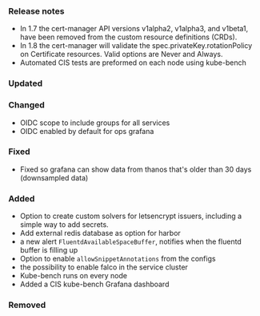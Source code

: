 ### Release notes
- In 1.7 the cert-manager API versions v1alpha2, v1alpha3, and v1beta1, have been removed from the custom resource definitions (CRDs).
- In 1.8 the cert-manager will validate the spec.privateKey.rotationPolicy on Certificate resources. Valid options are Never and Always.
- Automated CIS tests are preformed on each node using kube-bench

### Updated

### Changed
- OIDC scope to include groups for all services
- OIDC enabled by default for ops grafana

### Fixed
- Fixed so grafana can show data from thanos that's older than 30 days (downsampled data)

### Added
- Option to create custom solvers for letsencrypt issuers, including a simple way to add secrets.
- Add external redis database as option for harbor
- a new alert `FluentdAvailableSpaceBuffer`, notifies when the fluentd buffer is filling up
- Option to enable `allowSnippetAnnotations` from the configs
- the possibility to enable falco in the service cluster
- Kube-bench runs on every node
- Added a CIS kube-bench Grafana dashboard

### Removed
